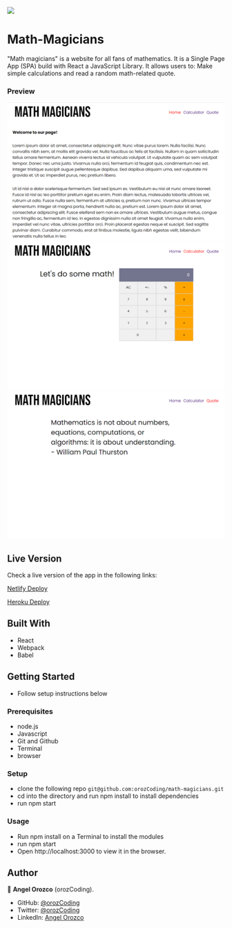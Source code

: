 ![](https://img.shields.io/badge/Microverse-blueviolet)

# Math-Magicians
"Math magicians" is a website for all fans of mathematics. It is a Single Page App (SPA) build with React a JavaScript Library. It allows users to: Make simple calculations and read a random math-related quote.

### Preview

![Preview1](./src/img/prev1.png)
![Preview2](./src/img/prev2.png)
![Preview3](./src/img/prev3.png)

## Live Version

Check a live version of the app in the following links:

[Netlify Deploy](https://math-magicinas.netlify.app/)

[Heroku Deploy](https://math-magicinas.herokuapp.com/)

## Built With

- React
- Webpack
- Babel

## Getting Started
- Follow setup instructions below


### Prerequisites

- node.js
- Javascript
- Git and Github
- Terminal
- browser

### Setup

- clone the following repo `git@github.com:orozCoding/math-magicians.git`
- cd into the directory and run npm install to install dependencies
- run npm start

### Usage
- Run npm install on a Terminal to install the modules
- run npm start
- Open http://localhost:3000 to view it in the browser.

## Author

👤 **Angel Orozco** (orozCoding).

- GitHub: [@orozCoding](https://github.com/orozCoding)
- Twitter: [@orozCoding](https://twitter.com/orozCoding)
- LinkedIn: [Angel Orozco](https://www.linkedin.com/in/angel-orozco-652230228/)